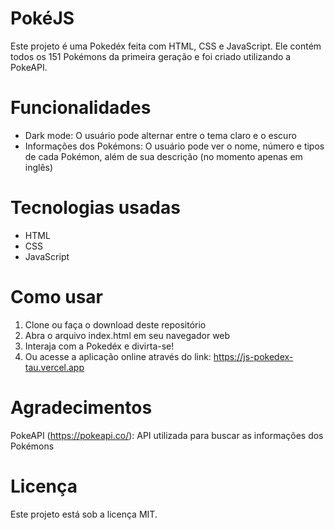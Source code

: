 # PokéJS

Este projeto é uma Pokedéx feita com HTML, CSS e JavaScript. Ele contém todos os 151 Pokémons da primeira geração e foi criado utilizando a PokeAPI.

# Funcionalidades
- Dark mode: O usuário pode alternar entre o tema claro e o escuro
- Informações dos Pokémons: O usuário pode ver o nome, número e tipos de cada Pokémon, além de sua descrição (no momento apenas em inglês)
# Tecnologias usadas
- HTML
- CSS
- JavaScript
# Como usar
1. Clone ou faça o download deste repositório
2. Abra o arquivo index.html em seu navegador web
3. Interaja com a Pokedéx e divirta-se!
4. Ou acesse a aplicação online através do link: https://js-pokedex-tau.vercel.app
# Agradecimentos
PokeAPI (https://pokeapi.co/): API utilizada para buscar as informações dos Pokémons


# Licença
Este projeto está sob a licença MIT.
